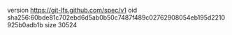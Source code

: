 version https://git-lfs.github.com/spec/v1
oid sha256:60bde81c702ebd6d5ab0b50c7487f489c02762908054eb195d2210925b0adb1b
size 30524
